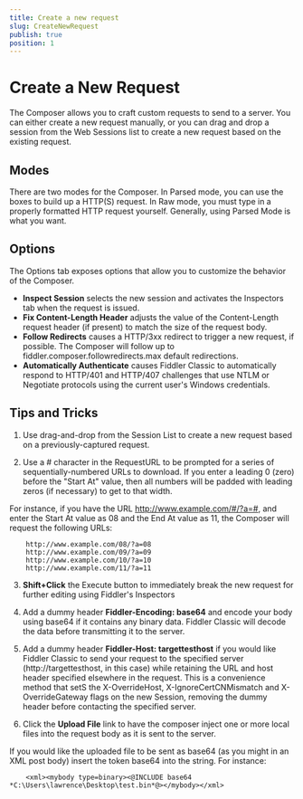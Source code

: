 ```yaml
---
title: Create a new request
slug: CreateNewRequest
publish: true
position: 1
---
```


Create a New Request
====================

The Composer allows you to craft custom requests to send to a server. You can either create a new request manually, or you can drag and drop a session from the Web Sessions list to create a new request based on the existing request.

Modes
-----

There are two modes for the Composer. In Parsed mode, you can use the boxes to build up a HTTP(S) request. In Raw mode, you must type in a properly formatted HTTP request yourself. Generally, using Parsed Mode is what you want.

Options
-------

The Options tab exposes options that allow you to customize the behavior of the Composer.

+ **Inspect Session** selects the new session and activates the Inspectors tab when the request is issued.
+ **Fix Content-Length Header** adjusts the value of the Content-Length request header (if present) to match the size of the request body.
+ **Follow Redirects** causes a HTTP/3xx redirect to trigger a new request, if possible. The Composer will follow up to fiddler.composer.followredirects.max default redirections.
+ **Automatically Authenticate** causes Fiddler Classic to automatically respond to HTTP/401 and HTTP/407 challenges that use NTLM or Negotiate protocols using the current user's Windows credentials.

Tips and Tricks
---------------

1. Use drag-and-drop from the Session List to create a new request based on a previously-captured request.

2. Use a # character in the RequestURL to be prompted for a series of sequentially-numbered URLs to download. If you enter a leading 0 (zero) before the "Start At" value, then all numbers will be padded with leading zeros (if necessary) to get to that width.

For instance, if you have the URL http://www.example.com/#/?a=#, and enter the Start At value as 08 and the End At value as 11, the Composer will request the following URLs:

		http://www.example.com/08/?a=08
		http://www.example.com/09/?a=09
		http://www.example.com/10/?a=10
		http://www.example.com/11/?a=11

3. **Shift+Click** the Execute button to immediately break the new request for further editing using Fiddler's Inspectors

4. Add a dummy header **Fiddler-Encoding: base64** and encode your body using base64 if it contains any binary data. Fiddler Classic will decode the data before transmitting it to the server.

5. Add a dummy header **Fiddler-Host: targettesthost** if you would like Fiddler Classic to send your request to the specified server (http://targettesthost, in this case) while retaining the URL and host header specified elsewhere in the request. This is a convenience method that setS the X-OverrideHost, X-IgnoreCertCNMismatch and X-OverrideGateway flags on the new Session, removing the dummy header before contacting the specified server.

6. Click the **Upload File** link to have the composer inject one or more local files into the request body as it is sent to the server. 

If you would like the uploaded file to be sent as base64 (as you might in an XML post body) insert the token base64 into the string. For instance:

		<xml><mybody type=binary><@INCLUDE base64 *C:\Users\lawrence\Desktop\test.bin*@></mybody></xml>
 
